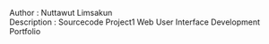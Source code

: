 Author : Nuttawut Limsakun<br>
Description : Sourcecode Project1 Web User Interface Development Portfolio
